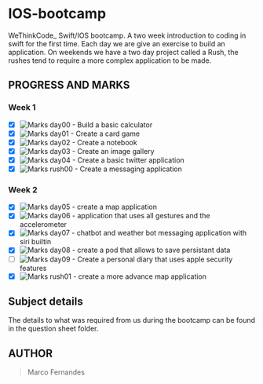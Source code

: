# IOS-bootcamp
WeThinkCode\_ Swift/IOS bootcamp. A two week introduction to coding in swift for the first time. Each day we are give an exercise to build an application. On weekends we have a two day project called a Rush, the rushes tend to require a more complex application to be made.

## PROGRESS AND MARKS

### Week 1
- [x] ![Marks](https://img.shields.io/badge/marks-100%25-brightgreen.svg) day00 - Build a basic calculator
- [x] ![Marks](https://img.shields.io/badge/marks-100%25-brightgreen.svg) day01 - Create a card game
- [x] ![Marks](https://img.shields.io/badge/marks-100%25-brightgreen.svg) day02 - Create a notebook
- [x] ![Marks](https://img.shields.io/badge/marks-100%25-brightgreen.svg) day03 - Create an image gallery
- [x] ![Marks](https://img.shields.io/badge/marks-100%25-brightgreen.svg) day04 - Create a basic twitter application
- [x] ![Marks](https://img.shields.io/badge/marks-54%25-brightgreen.svg) rush00 - Create a messaging application
### Week 2
- [x] ![Marks](https://img.shields.io/badge/marks-100%25-brightgreen.svg) day05 - create a map application
- [x] ![Marks](https://img.shields.io/badge/marks-100%25-brightgreen.svg) day06 - application that uses all gestures and the accelerometer  
- [x] ![Marks](https://img.shields.io/badge/marks-100%25-brightgreen.svg) day07 - chatbot and weather bot messaging application with siri builtin
- [x] ![Marks](https://img.shields.io/badge/marks-100%25-brightgreen.svg) day08 - create a pod that allows to save persistant data
- [ ] ![Marks](https://img.shields.io/badge/failed-unattempted-orange.svg) day09 - Create a personal diary that uses apple security features
- [x] ![Marks](https://img.shields.io/badge/marks-97%25-brightgreen.svg) rush01 - create a more advance map application

## Subject details

The details to what was required from us during the bootcamp can be found in the question sheet folder.

## AUTHOR

> Marco Fernandes
